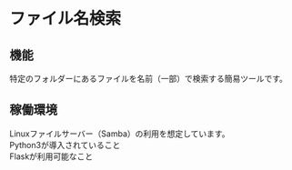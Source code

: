 # ファイル名検索

## 機能
特定のフォルダーにあるファイルを名前（一部）で検索する簡易ツールです。 
 
## 稼働環境
Linuxファイルサーバー（Samba）の利用を想定しています。   
Python3が導入されていること   
Flaskが利用可能なこと   

